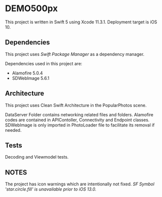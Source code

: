 #  DEMO500px
This project is written in Swift 5 using Xcode 11.3.1.
Deployment target is iOS 10. 

## Dependencies
This project uses *Swift Package Manager* as a dependency manager. 

Dependencies used in this  project are: 
-  Alamofire 5.0.4 
-  SDWebImage 5.6.1

## Architecture
This project uses Clean Swift Architecture in the PopularPhotos scene.

DataServer Folder contains networking related files and folders. 
Alamofire codes are contained in APIContoller, Connectivity and Endpoint  classes. 
SDWebImage is only imported in PhotoLoader file to facilitate its removal if needed.

## Tests
Decoding and Viewmodel  tests.

## NOTES
The project has icon warnings which are intentionally not fixed. 
*SF Symbol 'star.circle.fill' is unavailable prior to iOS 13.0.* 
 
